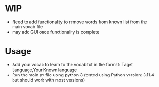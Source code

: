 # WIP
- Need to add functionality to remove words from known list from the main vocab file
- may add GUI once functionality is complete
  
# Usage

- Add your vocab to learn to the vocab.txt in the format:   Taget Language,Your Known language
- Run the main.py file using python 3 (tested using Python version: 3.11.4 but should work with most versions)
